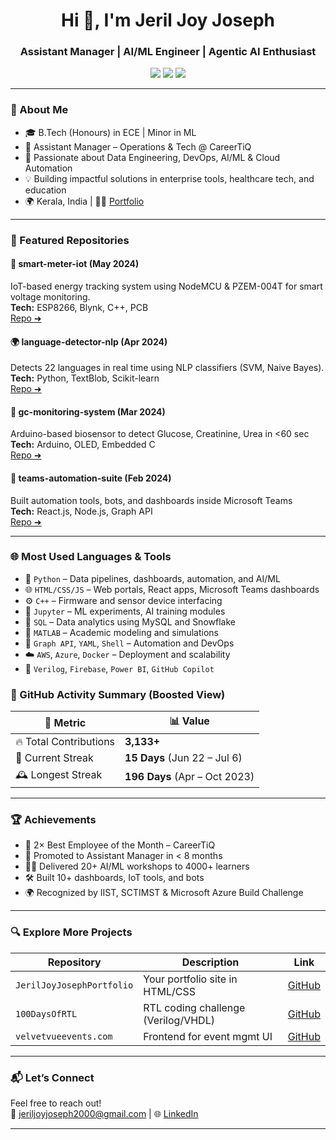 <h1 align="center">Hi 👋, I'm Jeril Joy Joseph</h1>
<h3 align="center">Assistant Manager | AI/ML Engineer | Agentic AI Enthusiast</h3>

<p align="center">
  <a href="https://www.linkedin.com/in/jeril-joy-joseph/"><img src="https://img.shields.io/badge/LinkedIn-blue?style=flat&logo=linkedin" /></a>
  <a href="mailto:jeriljoyjoseph2000@gmail.com"><img src="https://img.shields.io/badge/Email-jeriljoyjoseph2000@gmail.com-red?style=flat&logo=gmail" /></a>
  <a href="https://jeriljoy1310.github.io/JerilJoyJosephPortfolio/"><img src="https://img.shields.io/badge/Portfolio-Visit-green?style=flat&logo=githubpages" /></a>
</p>

---

### 🚀 About Me
- 🎓 B.Tech (Honours) in ECE | Minor in ML  
- 💼 Assistant Manager – Operations & Tech @ CareerTiQ  
- 🧠 Passionate about Data Engineering, DevOps, AI/ML & Cloud Automation  
- 💡 Building impactful solutions in enterprise tools, healthcare tech, and education  
- 🌍 Kerala, India | 🧑‍💻 [Portfolio](https://jeriljoy1310.github.io/JerilJoyJosephPortfolio/)

---

### 📌 Featured Repositories

#### 🔌 smart-meter-iot (May 2024)
IoT-based energy tracking system using NodeMCU & PZEM-004T for smart voltage monitoring.  
**Tech:** ESP8266, Blynk, C++, PCB  
[Repo ➜](https://github.com/JerilJoy1310/MultiparameterVoltageSensingDevice)

#### 🌍 language-detector-nlp (Apr 2024)
Detects 22 languages in real time using NLP classifiers (SVM, Naive Bayes).  
**Tech:** Python, TextBlob, Scikit-learn  
[Repo ➜](https://github.com/JerilJoy1310/MultipleLanguageDetectionTool)

#### 🧪 gc-monitoring-system (Mar 2024)
Arduino-based biosensor to detect Glucose, Creatinine, Urea in <60 sec  
**Tech:** Arduino, OLED, Embedded C  
[Repo ➜](https://github.com/JerilJoy1310/A-Multiparameter-Glucose-Monitoring-System)

#### 💬 teams-automation-suite (Feb 2024)
Built automation tools, bots, and dashboards inside Microsoft Teams  
**Tech:** React.js, Node.js, Graph API  
[Repo ➜](https://github.com/JerilJoy1310)

---

### 🌐 Most Used Languages & Tools

- 🐍 `Python` – Data pipelines, dashboards, automation, and AI/ML  
- 🌐 `HTML/CSS/JS` – Web portals, React apps, Microsoft Teams dashboards  
- ⚙️ `C++` – Firmware and sensor device interfacing  
- 🧠 `Jupyter` – ML experiments, AI training modules  
- 🧮 `SQL` – Data analytics using MySQL and Snowflake  
- 📘 `MATLAB` – Academic modeling and simulations  
- 🧩 `Graph API`, `YAML`, `Shell` – Automation and DevOps  
- ☁️ `AWS`, `Azure`, `Docker` – Deployment and scalability  
- 🔧 `Verilog`, `Firebase`, `Power BI`, `GitHub Copilot`  



### 🧠 GitHub Activity Summary (Boosted View)

| 🏅 Metric               | 📊 Value                            |
|------------------------|-------------------------------------|
| 🔥 Total Contributions | **3,133+**                          |
| 🔁 Current Streak       | **15 Days** (Jun 22 – Jul 6)         |
| 🕰️ Longest Streak      | **196 Days** (Apr – Oct 2023)       |


---

### 🏆 Achievements
- 🥇 2× Best Employee of the Month – CareerTiQ  
- 🚀 Promoted to Assistant Manager in < 8 months  
- 👨‍🏫 Delivered 20+ AI/ML workshops to 4000+ learners  
- 🛠️ Built 10+ dashboards, IoT tools, and bots  
- 🌍 Recognized by IIST, SCTIMST & Microsoft Azure Build Challenge  

---

### 🔍 Explore More Projects
| Repository | Description | Link |
|------------|-------------|------|
| `JerilJoyJosephPortfolio` | Your portfolio site in HTML/CSS | [GitHub](https://github.com/JerilJoy1310/JerilJoyJosephPortfolio) |
| `100DaysOfRTL` | RTL coding challenge (Verilog/VHDL) | [GitHub](https://github.com/JerilJoy1310/100daysofRTL) |
| `velvetvueevents.com` | Frontend for event mgmt UI | [GitHub](https://github.com/JerilJoy1310/velvetvueevents.com) |

---

### 📬 Let’s Connect
Feel free to reach out!  
📧 jeriljoyjoseph2000@gmail.com | 🌐 [LinkedIn](https://linkedin.com/in/jeril-joy-joseph)

---
